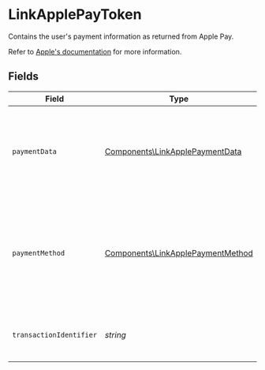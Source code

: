 # LinkApplePayToken

  Contains the user's payment information as returned from Apple Pay.

  Refer to [Apple's documentation](https://developer.apple.com/documentation/apple_pay_on_the_web/applepaypaymenttoken) 
  for more information.


## Fields

| Field                                                                                                                                                                                                                     | Type                                                                                                                                                                                                                      | Required                                                                                                                                                                                                                  | Description                                                                                                                                                                                                               | Example                                                                                                                                                                                                                   |
| ------------------------------------------------------------------------------------------------------------------------------------------------------------------------------------------------------------------------- | ------------------------------------------------------------------------------------------------------------------------------------------------------------------------------------------------------------------------- | ------------------------------------------------------------------------------------------------------------------------------------------------------------------------------------------------------------------------- | ------------------------------------------------------------------------------------------------------------------------------------------------------------------------------------------------------------------------- | ------------------------------------------------------------------------------------------------------------------------------------------------------------------------------------------------------------------------- |
| `paymentData`                                                                                                                                                                                                             | [Components\LinkApplePaymentData](../../Models/Components/LinkApplePaymentData.md)                                                                                                                                        | :heavy_check_mark:                                                                                                                                                                                                        |   Contains the encrypted payment data.<br/><br/>  Refer to [Apple's documentation](https://developer.apple.com/documentation/apple_pay_on_the_web/applepaypaymenttoken/1916115-paymentdata) <br/>  for more information.  |                                                                                                                                                                                                                           |
| `paymentMethod`                                                                                                                                                                                                           | [Components\LinkApplePaymentMethod](../../Models/Components/LinkApplePaymentMethod.md)                                                                                                                                    | :heavy_check_mark:                                                                                                                                                                                                        |   Provides information about the underlying card.<br/><br/>  Refer to [Apple's documentation](https://developer.apple.com/documentation/apple_pay_on_the_web/applepaypaymenttoken/1916113-paymentmethod) <br/>  for more information. |                                                                                                                                                                                                                           |
| `transactionIdentifier`                                                                                                                                                                                                   | *string*                                                                                                                                                                                                                  | :heavy_check_mark:                                                                                                                                                                                                        | A unique identifier provided by Apple Pay for this payment.                                                                                                                                                               | 32b...4f3                                                                                                                                                                                                                 |